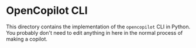 # OpenCopilot CLI

This directory contains the implementation of the `opencopilot` CLI in Python. You probably don't need to edit anything in here in the normal process of making a copilot.